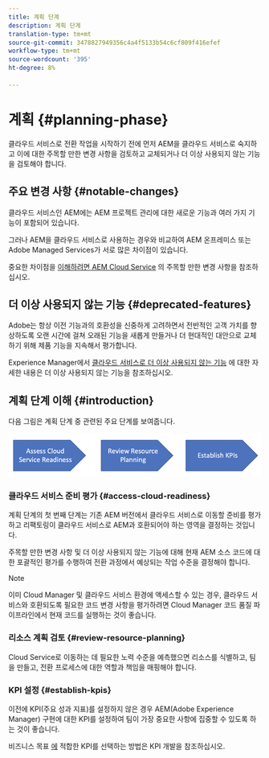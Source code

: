 ```yaml
---
title: 계획 단계
description: 계획 단계
translation-type: tm+mt
source-git-commit: 3478827949356c4a4f5133b54c6cf809f416efef
workflow-type: tm+mt
source-wordcount: '395'
ht-degree: 8%

---
```



# 계획 {#planning-phase}

클라우드 서비스로 전환 작업을 시작하기 전에 먼저 AEM을 클라우드 서비스로 숙지하고 이에 대한 주목할 만한 변경 사항을 검토하고 교체되거나 더 이상 사용되지 않는 기능을 검토해야 합니다.

## 주요 변경 사항 {#notable-changes}

클라우드 서비스인 AEM에는 AEM 프로젝트 관리에 대한 새로운 기능과 여러 가지 기능이 포함되어 있습니다.

그러나 AEM을 클라우드 서비스로 사용하는 경우와 비교하여 AEM 온프레미스 또는 Adobe Managed Services가 서로 많은 차이점이 있습니다.

중요한 차이점을 [이해하려면 AEM Cloud Service](https://docs.adobe.com/content/help/en/experience-manager-cloud-service/release-notes/aem-cloud-changes.html) 의 주목할 만한 변경 사항을 참조하십시오.

## 더 이상 사용되지 않는 기능 {#deprecated-features}

Adobe는 항상 이전 기능과의 호환성을 신중하게 고려하면서 전반적인 고객 가치를 향상하도록 오랜 시간에 걸쳐 오래된 기능을 새롭게 만들거나 더 현대적인 대안으로 교체하기 위해 제품 기능을 지속해서 평가합니다.

Experience Manager에서 [클라우드 서비스로 더 이상 사용되지 않는 기능](https://docs.adobe.com/content/help/en/experience-manager-cloud-service/release-notes/deprecated-removed-features.html#deprecated-features) 에 대한 자세한 내용은 더 이상 사용되지 않는 기능을 참조하십시오.

## 계획 단계 이해 {#introduction}

다음 그림은 계획 단계 중 관련된 주요 단계를 보여줍니다.

![이미지](/help/move-to-cloud-service/assets/planning-phaseimg1.png)

### 클라우드 서비스 준비 평가 {#access-cloud-readiness}

계획 단계의 첫 번째 단계는 기존 AEM 버전에서 클라우드 서비스로 이동할 준비를 평가하고 리팩토링이 클라우드 서비스로 AEM과 호환되어야 하는 영역을 결정하는 것입니다.

주목할 만한 변경 사항 및 더 이상 사용되지 않는 기능에 대해 현재 AEM 소스 코드에 대한 포괄적인 평가를 수행하여 전환 과정에서 예상되는 작업 수준을 결정해야 합니다.

>[!NOTE]
>이미 Cloud Manager 및 클라우드 서비스 환경에 액세스할 수 있는 경우, 클라우드 서비스와 호환되도록 필요한 코드 변경 사항을 평가하려면 Cloud Manager 코드 품질 파이프라인에서 현재 코드를 실행하는 것이 좋습니다.

### 리소스 계획 검토 {#review-resource-planning}

Cloud Service로 이동하는 데 필요한 노력 수준을 예측했으면 리소스를 식별하고, 팀을 만들고, 전환 프로세스에 대한 역할과 책임을 매핑해야 합니다.

### KPI 설정 {#establish-kpis}

이전에 KPI(주요 성과 지표)를 설정하지 않은 경우 AEM(Adobe Experience Manager) 구현에 대한 KPI를 설정하여 팀이 가장 중요한 사항에 집중할 수 있도록 하는 것이 좋습니다.

비즈니스 목표 [에](https://guided.adobe.com/welcome/aem/part6.html) 적합한 KPI를 선택하는 방법은 KPI 개발을 참조하십시오.

